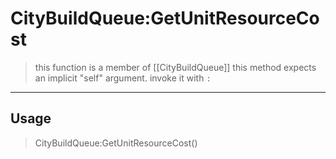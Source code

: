 # CityBuildQueue:GetUnitResourceCost
> this function is a member of [[CityBuildQueue]]
> this method expects an implicit "self" argument. invoke it with `:`
-----
## Usage
> CityBuildQueue:GetUnitResourceCost()
